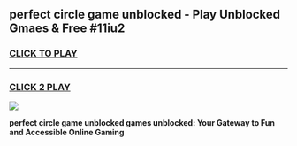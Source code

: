 
## perfect circle game unblocked - Play Unblocked Gmaes & Free #11iu2
<h3>
<a href="https://news.freeplayer.one?title=perfect_circle_game_unblocked&ref=24F">CLICK TO PLAY</a></h3>
<hr>

<h3>
<a href="https://news.freeplayer.one?title=perfect_circle_game_unblocked&ref=24F">CLICK 2 PLAY</a>
  
</h3>

<a href="https://news.freeplayer.one?title=perfect_circle_game_unblocked&ref=24F/"><img src="https://clearcache.store/games.png"></a>


**perfect circle game unblocked games unblocked: Your Gateway to Fun and Accessible Online Gaming**
